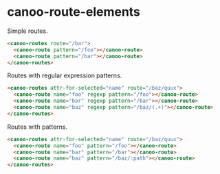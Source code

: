 # canoo-route-elements

Simple routes.

~~~html
<canoo-routes route="/bar">
  <canoo-route pattern="/foo"></canoo-route>
  <canoo-route pattern="/bar"></canoo-route>
</canoo-routes>
~~~

Routes with regular expression patterns.

~~~html
<canoo-routes attr-for-selected="name" route="/baz/quux">
  <canoo-route name="foo" regexp pattern="/foo"></canoo-route>
  <canoo-route name="bar" regexp pattern="/bar"></canoo-route>
  <canoo-route name="baz" regexp pattern="/baz/(.+)"></canoo-route>
</canoo-routes>
~~~

Routes with patterns.

~~~html
<canoo-routes attr-for-selected="name" route="/baz/quux">
  <canoo-route name="foo" pattern="/foo"></canoo-route>
  <canoo-route name="bar" pattern="/bar"></canoo-route>
  <canoo-route name="baz" pattern="/baz/:path"></canoo-route>
</canoo-routes>
~~~
